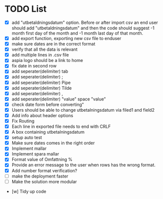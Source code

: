 # TODO List

- [x] add "utbetaldningsdatum" option. Before or after import csv an end user should add "utbetaldningsdatum" and then the code should suggest -1 month first day of the month and -1 month last day of that month. 
- [x] add export function, exporting new csv file to enduser
- [x] make sure dates are in the correct format
- [x] verify that all the data is relevant
- [x] add multiple lines in .csv file
- [x] aspia logo should be a link to home
- [x] fix date in second row
- [x] add seperater(delimiter) tab
- [x] add seperater(delimiter) ;
- [x] add seperater(delimiter) Pipe
- [x] add seperater(delimiter) Tilde
- [x] add seperater(delimiter) ,
- [x] add seperater(delimiter) "value" space "value"
- [x] check date form before converting"
- [x] Users should be able to change utbetalningsdatum via filed1 and field2
- [x] Add info about header options
- [x] Fix Routing
- [x] Each line in exported file needs to end with CRLF
- [x] A box containing utbetalningsdatum
- [x] setup auto test
- [x] Make sure dates comes in the right order
- [x] Implement mallar
- [x] Implement spara mallar
- [x] Format value of Omfattning % 
- [x] Provide an error message to the user when rows has the wrong format.
- [x] Add number format verification?
- [ ] make the deployment faster
- [ ] Make the solution more modular
- [w] Tidy up code









